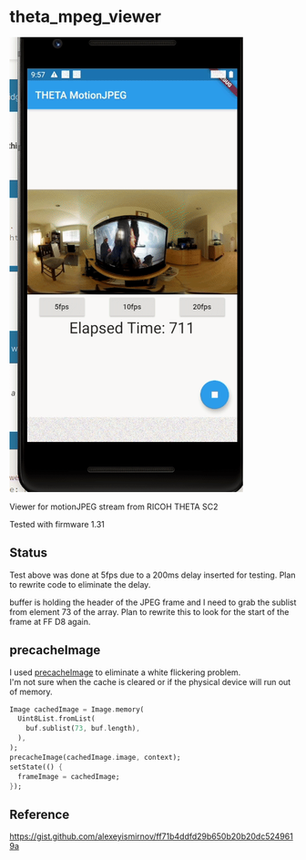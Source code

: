 # theta_mpeg_viewer

![Screenshot of MotionJPEG Viewer](doc/images/motion3.gif)

Viewer for motionJPEG stream from RICOH THETA SC2

Tested with firmware 1.31

## Status

Test above was done at 5fps due to a 200ms delay inserted for
testing.  Plan to rewrite code to eliminate the 
delay.

buffer is holding the header of the JPEG frame and I need to 
grab the sublist from element 73 of the array.  Plan to rewrite
this to look for the start of the frame at FF D8 again.

## precacheImage

I used [precacheImage](https://api.flutter.dev/flutter/widgets/precacheImage.html) to eliminate a white flickering problem.  
I'm not sure when the cache is cleared or if the physical 
device will run out of memory.

```dart
Image cachedImage = Image.memory(
  Uint8List.fromList(
    buf.sublist(73, buf.length),
  ),
);
precacheImage(cachedImage.image, context);
setState(() {
  frameImage = cachedImage;
});
```


## Reference

https://gist.github.com/alexeyismirnov/ff71b4ddfd29b650b20b20dc5249619a
